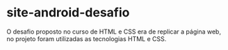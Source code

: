# site-android-desafio
 O desafio proposto no curso de HTML e CSS era de replicar a página web, no projeto foram utilizadas as tecnologias HTML e CSS.
